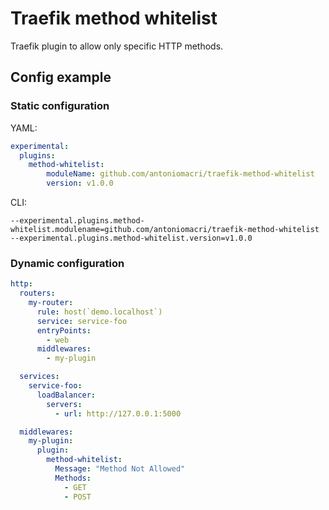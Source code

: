 # Traefik method whitelist

Traefik plugin to allow only specific HTTP methods.


## Config example

### Static configuration

YAML:
```yml
experimental:
  plugins:
    method-whitelist:
        moduleName: github.com/antoniomacri/traefik-method-whitelist
        version: v1.0.0
```

CLI:
```shell
--experimental.plugins.method-whitelist.modulename=github.com/antoniomacri/traefik-method-whitelist
--experimental.plugins.method-whitelist.version=v1.0.0
```

### Dynamic configuration

```yml
http:
  routers:
    my-router:
      rule: host(`demo.localhost`)
      service: service-foo
      entryPoints:
        - web
      middlewares:
        - my-plugin

  services:
    service-foo:
      loadBalancer:
        servers:
          - url: http://127.0.0.1:5000

  middlewares:
    my-plugin:
      plugin:
        method-whitelist:
          Message: "Method Not Allowed"
          Methods:
            - GET
            - POST
```
